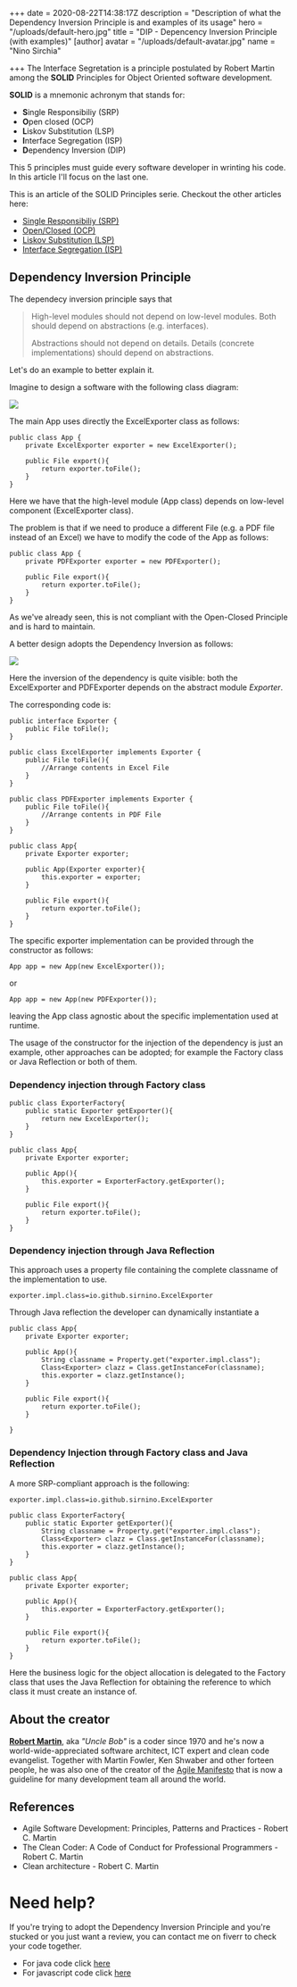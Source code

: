 +++
date = 2020-08-22T14:38:17Z
description = "Description of what the Dependency Inversion Principle is and examples of its usage"
hero = "/uploads/default-hero.jpg"
title = "DIP - Depencency Inversion Principle (with examples)"
[author]
avatar = "/uploads/default-avatar.jpg"
name = "Nino Sirchia"

+++
The Interface Segretation is a principle postulated by Robert Martin among the **SOLID** Principles for Object Oriented software development.

**SOLID** is a mnemonic achronym that stands for:

* **S**ingle Responsibiliy (SRP)
* **O**pen closed (OCP)
* **L**iskov Substitution (LSP)
* **I**nterface Segregation (ISP)
* **D**ependency Inversion (DIP)

This 5 principles must guide every software developer in wrinting his code. In this article I'll focus on the last one.

This is an article of the SOLID Principles serie. Checkout the other articles here:

* [Single Responsibiliy (SRP)](/posts/solid-principles/single-responsibility-principle)
* [Open/Closed (OCP)](/posts/solid-principles/open-closed-principle)
* [Liskov Substitution (LSP)](/posts/solid-principles/liskov-substitution-principle)
* [Interface Segregation (ISP)](/posts/solid-principles/interface-segregation-principle)

## Dependency Inversion Principle

The dependecy inversion principle says that

> High-level modules should not depend on low-level modules. Both should depend on abstractions (e.g. interfaces).
>
> Abstractions should not depend on details. Details (concrete implementations) should depend on abstractions.

Let's do an example to better explain it.

Imagine to design a software with the following class diagram:

![](/assets/images/dip-1.png)

The main App uses directly the ExcelExporter class as follows:

    public class App {
    	private ExcelExporter exporter = new ExcelExporter();
        
        public File export(){
        	return exporter.toFile();
        }
    }

Here we have that the high-level module (App class) depends on low-level component (ExcelExporter class).

The problem is that if we need to produce a different File (e.g. a PDF file instead of an Excel) we have to modify the code of the App as follows:

    public class App {
    	private PDFExporter exporter = new PDFExporter();
        
        public File export(){ 
        	return exporter.toFile();  
        } 
    }

As we've already seen, this is not compliant with the Open-Closed Principle and is hard to maintain.

A better design adopts the Dependency Inversion as follows:

![](/assets/images/dip-2.png)

Here the inversion of the dependency is quite visible: both the ExcelExporter and PDFExporter depends on the abstract module _Exporter_.

The corresponding code is:

    public interface Exporter {
    	public File toFile();
    }
    
    public class ExcelExporter implements Exporter {
    	public File toFile(){
        	//Arrange contents in Excel File
        }
    }
    
    public class PDFExporter implements Exporter {
    	public File toFile(){
        	//Arrange contents in PDF File
        }
    }
    
    public class App{
    	private Exporter exporter;
        
        public App(Exporter exporter){
        	this.exporter = exporter;
        }
        
        public File export(){ 
        	return exporter.toFile();  
        } 
    }

The specific exporter implementation can be provided through the constructor as follows:

    App app = new App(new ExcelExporter());

or

    App app = new App(new PDFExporter());

leaving the App class agnostic about the specific implementation used at runtime.

The usage of the constructor for the injection of the dependency is just an example, other approaches can be adopted; for example the Factory class or Java Reflection or both of them.

### Dependency injection through Factory class

    public class ExporterFactory{
    	public static Exporter getExporter(){
        	return new ExcelExporter();
        }
    }
    
    public class App{
    	private Exporter exporter;
        
        public App(){
        	this.exporter = ExporterFactory.getExporter();
        }
        
        public File export(){ 
        	return exporter.toFile();  
        } 
    }

### Dependency injection through Java Reflection

This approach uses a property file containing the complete classname of the implementation to use.

    exporter.impl.class=io.github.sirnino.ExcelExporter

Through Java reflection the developer can dynamically instantiate a

    public class App{
    	private Exporter exporter;
        
        public App(){
        	String classname = Property.get("exporter.impl.class");
            Class<Exporter> clazz = Class.getInstanceFor(classname);
        	this.exporter = clazz.getInstance();
        }
        
        public File export(){ 
        	return exporter.toFile();  
        } 
    
    }

### Dependency Injection through Factory class and Java Reflection

A more SRP-compliant approach is the following:

    exporter.impl.class=io.github.sirnino.ExcelExporter

    public class ExporterFactory{
    	public static Exporter getExporter(){
        	String classname = Property.get("exporter.impl.class");
            Class<Exporter> clazz = Class.getInstanceFor(classname);
        	this.exporter = clazz.getInstance();
        }
    }
    
    public class App{
    	private Exporter exporter;
        
        public App(){
        	this.exporter = ExporterFactory.getExporter();
        }
        
        public File export(){ 
        	return exporter.toFile();  
        } 
    }

Here the business logic for the object allocation is delegated to the Factory class that uses the Java Reflection for obtaining the reference to which class it must create an instance of.

## About the creator

[**Robert Martin**](https://en.wikipedia.org/wiki/Robert_C._Martin), aka _"Uncle Bob"_ is a coder since 1970 and he's now a world-wide-appreciated software architect, ICT expert and clean code evangelist. Together with Martin Fowler, Ken Shwaber and other forteen people, he was also one of the creator of the [Agile Manifesto](https://agilemanifesto.org/) that is now a guideline for many development team all around the world.

## References

* Agile Software Development: Principles, Patterns and Practices - Robert C. Martin
* The Clean Coder: A Code of Conduct for Professional Programmers - Robert C. Martin
* Clean architecture - Robert C. Martin

# Need help?

If you're trying to adopt the Dependency Inversion Principle and you're stucked or you just want a review, you can contact me on fiverr to check your code together.
- For java code click [here](https://www.fiverr.com/share/9zKyk0)
- For javascript code click [here](https://www.fiverr.com/share/pjDq5y)